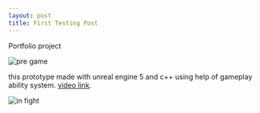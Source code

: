 ```yaml
---
layout: post
title: First Testing Post
---
```


Portfolio project

![pre game](images/preGame.jpg)  
  
this prototype made with unreal engine 5 and c++ using help of gameplay ability system. [video link](https://youtu.be/VfHrgmFq7n0).  
  
 
 ![in fight](images/inFight.jpg)  
   
